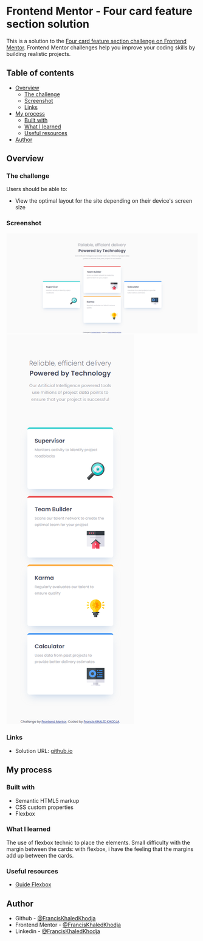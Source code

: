 # Frontend Mentor - Four card feature section solution

This is a solution to the [Four card feature section challenge on Frontend Mentor](https://www.frontendmentor.io/challenges/four-card-feature-section-weK1eFYK). Frontend Mentor challenges help you improve your coding skills by building realistic projects. 

## Table of contents

- [Overview](#overview)
  - [The challenge](#the-challenge)
  - [Screenshot](#screenshot)
  - [Links](#links)
- [My process](#my-process)
  - [Built with](#built-with)
  - [What I learned](#what-i-learned)
  - [Useful resources](#useful-resources)
- [Author](#author)

## Overview

### The challenge

Users should be able to:

- View the optimal layout for the site depending on their device's screen size

### Screenshot

![screenshot desktop](./screenshots/four-card-feature-section-desktop.png)
![screenshot mobile](./screenshots/four-card-feature-section-mobile.png)

### Links

- Solution URL: [github.io](https://franciskhaledkhodja.github.io)

## My process

### Built with

- Semantic HTML5 markup
- CSS custom properties
- Flexbox

### What I learned

The use of flexbox technic to place the elements. Small difficulty with the margin between the cards: with flexbox, i have the feeling that the margins add up between the cards.

### Useful resources

- [Guide Flexbox](https://css-tricks.com/snippets/css/a-guide-to-flexbox/)

## Author

- Github - [@FrancisKhaledKhodja](https://github.com/FrancisKhaledKhodja)
- Frontend Mentor - [@FrancisKhaledKhodja](https://www.frontendmentor.io/profile/yourusername)
- Linkedin - [@FrancisKhaledKhodja](https://linkedin.com/in/francis-khaled-khodja-249b69113)



